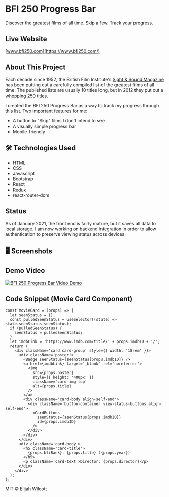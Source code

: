 # BFI 250 Progress Bar

Discover the greatest films of all time. Skip a few. Track your progress.

## Live Website

[www.bfi250.com](https://www.bfi250.com/)

## About This Project

Each decade since 1952, the British Film Institute's [Sight & Sound Magazine](https://en.wikipedia.org/wiki/Sight_%26_Sound) has been putting out a carefully compiled list of the greatest films of all time. The published lists are usually 10 titles long, but in 2012 they put out a whopping [250 titles](https://fanwithamovieyammer.wordpress.com/the-sight-sound-top-250-list/).

I created the BFI 250 Progress Bar as a way to track my progress through this list. Two important features for me:

- A button to "Skip" films I don't intend to see
- A visually simple progress bar
- Mobile-friendly

## :hammer_and_wrench: Technologies Used

- HTML
- CSS
- Javascript
- Bootstrap
- React
- Redux
- react-router-dom

## Status

As of January 2021, the front end is fairly mature, but it saves all data to local storage. I am now working on backend integration in order to allow authentication to preserve viewing status across devices.

## 🖥 Screenshots

## Demo Video

[![BFI 250 Progress Bar Video Demo](http://img.youtube.com/vi/07n1iiyvbys/0.jpg)](http://www.youtube.com/watch?v=07n1iiyvbys "Video Demo")

## Code Snippet (Movie Card Component)

```
const MovieCard = (props) => {
  let seenStatus = {};
  const pulledSeenStatus = useSelector((state) => state.seenStatus.seenStatus);
  if (pulledSeenStatus) {
    seenStatus = pulledSeenStatus;
  }
  let imdbLink = 'https://www.imdb.com/title/' + props.imdbID + '/';
  return (
    <div className='card card-group' style={{ width: '18rem' }}>
      <div className='poster'>
        <Badge seenStatus={seenStatus[props.imdbID]} />
        <a href={imdbLink} target='_blank' rel='noreferrer'>
          <img
            src={props.poster}
            style={{ height: '400px' }}
            className='card-img-top'
            alt={props.title}
          />
        </a>
        <div className='card-body align-self-end'>
          <div className='button-container view-status-buttons align-self-end'>
            <CardButtons
              seenStatus={seenStatus[props.imdbID]}
              id={props.imdbID}
            />
          </div>
        </div>
      </div>
      <div className='card-body'>
        <h5 className='card-title'>
          {props.bfiRank}. {props.title} ({props.year})
        </h5>
        <p className='card-text'>Director: {props.director}</p>
      </div>
    </div>
  );
};
```

MIT © Elijah Wilcott
